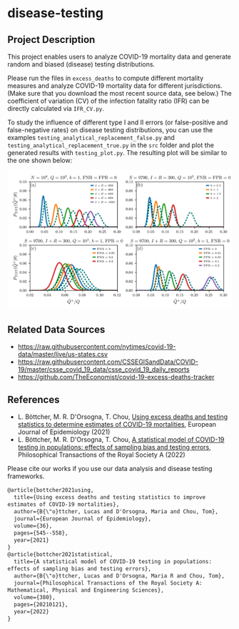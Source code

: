 # disease-testing

## Project Description

This project enables users to analyze COVID-19 mortality data and generate random and biased (disease) testing distributions.

Please run the files in ``excess_deaths`` to compute different mortality measures and analyze COVID-19 mortality data for different jurisdictions. (Make sure that you download the most recent source data, see below.) The coefficient of variation (CV) of the infection fatality ratio (IFR) can be directly calculated via ``IFR_CV.py``.

To study the influence of different type I and II errors (or false-positive and false-negative rates) on disease testing distributions, you can use the examples ``testing_analytical_replacement_false.py`` and ``testing_analytical_replacement_true.py`` in the ``src`` folder and plot the generated results with ``testing_plot.py``. The resulting plot will be similar to the one shown below:

![Image](testing.png)


## Related Data Sources

* https://raw.githubusercontent.com/nytimes/covid-19-data/master/live/us-states.csv
* https://raw.githubusercontent.com/CSSEGISandData/COVID-19/master/csse_covid_19_data/csse_covid_19_daily_reports
* https://github.com/TheEconomist/covid-19-excess-deaths-tracker

## References
* L. Böttcher, M. R. D'Orsogna, T. Chou, [Using excess deaths and testing statistics to determine estimates of COVID-19 mortalities](https://link.springer.com/article/10.1007/s10654-021-00748-2), European Journal of Epidemiology (2021)
* L. Böttcher, M. R. D'Orsogna, T. Chou, [A statistical model of COVID-19 testing in populations: effects of sampling bias and testing errors](https://medrxiv.org/cgi/content/short/2021.05.22.21257643v1), Philosophical Transactions of the Royal Society A (2022)

Please cite our works if you use our data analysis and disease testing frameworks.

```
@article{bottcher2021using,
  title={Using excess deaths and testing statistics to improve estimates of COVID-19 mortalities},
  author={B{\"o}ttcher, Lucas and D'Orsogna, Maria and Chou, Tom},
  journal={European Journal of Epidemiology},
  volume={36},
  pages={545--558},
  year={2021}
}
@article{bottcher2021statistical,
  title={A statistical model of COVID-19 testing in populations: effects of sampling bias and testing errors},
  author={B{\"o}ttcher, Lucas and D'Orsogna, Maria R and Chou, Tom},
  journal={Philosophical Transactions of the Royal Society A: Mathematical, Physical and Engineering Sciences},
  volume={380},
  pages={20210121},
  year={2022}
}
```
